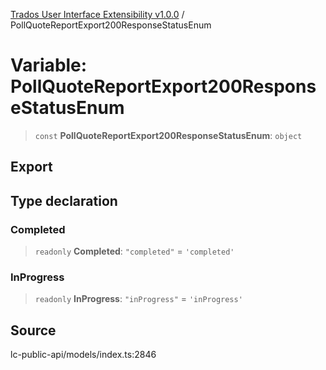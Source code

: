 [Trados User Interface Extensibility v1.0.0](../wiki/globals) / PollQuoteReportExport200ResponseStatusEnum

# Variable: PollQuoteReportExport200ResponseStatusEnum

> `const` **PollQuoteReportExport200ResponseStatusEnum**: `object`

## Export

## Type declaration

### Completed

> `readonly` **Completed**: `"completed"` = `'completed'`

### InProgress

> `readonly` **InProgress**: `"inProgress"` = `'inProgress'`

## Source

lc-public-api/models/index.ts:2846
